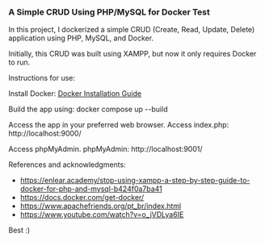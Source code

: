 <h3>A Simple CRUD Using PHP/MySQL for Docker Test</h3>

In this project, I dockerized a simple CRUD (Create, Read, Update, Delete) application using PHP, MySQL, and Docker.

Initially, this CRUD was built using XAMPP, but now it only requires Docker to run.

Instructions for use:

Install Docker: [Docker Installation Guide](https://docs.docker.com/get-docker/)

Build the app using: docker compose up --build

Access the app in your preferred web browser. Access index.php: http://localhost:9000/

Access phpMyAdmin. phpMyAdmin: http://localhost:9001/

References and acknowledgments:
- https://enlear.academy/stop-using-xampp-a-step-by-step-guide-to-docker-for-php-and-mysql-b424f0a7ba41
- https://docs.docker.com/get-docker/
- https://www.apachefriends.org/pt_br/index.html
- https://www.youtube.com/watch?v=o_jVDLya6IE

Best :)
